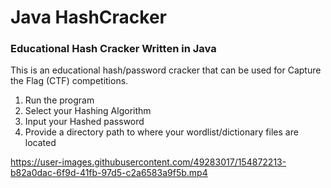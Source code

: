 # Java HashCracker

### Educational Hash Cracker Written in Java

This is an educational hash/password cracker that can be used for Capture the Flag (CTF) competitions. 

1. Run the program
2. Select your Hashing Algorithm
3. Input your Hashed password
4. Provide a directory path to where your wordlist/dictionary files are located


https://user-images.githubusercontent.com/49283017/154872213-b82a0dac-6f9d-41fb-97d5-c2a6583a9f5b.mp4

